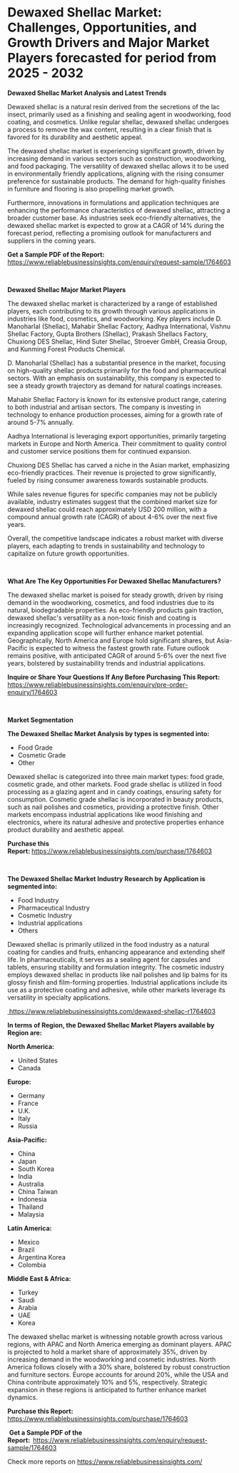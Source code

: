 <p><h1>Dewaxed Shellac Market: Challenges, Opportunities, and Growth Drivers and Major Market Players forecasted for period from 2025 - 2032</h1></p><p><strong>Dewaxed Shellac Market Analysis and Latest Trends</strong></p>
<p><p>Dewaxed shellac is a natural resin derived from the secretions of the lac insect, primarily used as a finishing and sealing agent in woodworking, food coating, and cosmetics. Unlike regular shellac, dewaxed shellac undergoes a process to remove the wax content, resulting in a clear finish that is favored for its durability and aesthetic appeal. </p><p>The dewaxed shellac market is experiencing significant growth, driven by increasing demand in various sectors such as construction, woodworking, and food packaging. The versatility of dewaxed shellac allows it to be used in environmentally friendly applications, aligning with the rising consumer preference for sustainable products. The demand for high-quality finishes in furniture and flooring is also propelling market growth. </p><p>Furthermore, innovations in formulations and application techniques are enhancing the performance characteristics of dewaxed shellac, attracting a broader customer base. As industries seek eco-friendly alternatives, the dewaxed shellac market is expected to grow at a CAGR of 14% during the forecast period, reflecting a promising outlook for manufacturers and suppliers in the coming years.</p></p>
<p><strong>Get a Sample PDF of the Report:&nbsp;</strong> <a href="https://www.reliablebusinessinsights.com/enquiry/request-sample/1764603?utm_campaign=2440&utm_medium=2&utm_source=Github&utm_content=ia&utm_term=02042025&utm_id=dewaxed-shellac">https://www.reliablebusinessinsights.com/enquiry/request-sample/1764603</a></p>
<p>&nbsp;</p>
<p><strong>Dewaxed Shellac Major Market Players</strong></p>
<p><p>The dewaxed shellac market is characterized by a range of established players, each contributing to its growth through various applications in industries like food, cosmetics, and woodworking. Key players include D. Manoharlal (Shellac), Mahabir Shellac Factory, Aadhya International, Vishnu Shellac Factory, Gupta Brothers (Shellac), Prakash Shellacs Factory, Chuxiong DES Shellac, Hind Suter Shellac, Stroever GmbH, Creasia Group, and Kunming Forest Products Chemical.</p><p>D. Manoharlal (Shellac) has a substantial presence in the market, focusing on high-quality shellac products primarily for the food and pharmaceutical sectors. With an emphasis on sustainability, this company is expected to see a steady growth trajectory as demand for natural coatings increases.</p><p>Mahabir Shellac Factory is known for its extensive product range, catering to both industrial and artisan sectors. The company is investing in technology to enhance production processes, aiming for a growth rate of around 5-7% annually.</p><p>Aadhya International is leveraging export opportunities, primarily targeting markets in Europe and North America. Their commitment to quality control and customer service positions them for continued expansion.</p><p>Chuxiong DES Shellac has carved a niche in the Asian market, emphasizing eco-friendly practices. Their revenue is projected to grow significantly, fueled by rising consumer awareness towards sustainable products.</p><p>While sales revenue figures for specific companies may not be publicly available, industry estimates suggest that the combined market size for dewaxed shellac could reach approximately USD 200 million, with a compound annual growth rate (CAGR) of about 4-6% over the next five years.</p><p>Overall, the competitive landscape indicates a robust market with diverse players, each adapting to trends in sustainability and technology to capitalize on future growth opportunities.</p></p>
<p>&nbsp;</p>
<p><strong>What Are The Key Opportunities For Dewaxed Shellac Manufacturers?</strong></p>
<p><p>The dewaxed shellac market is poised for steady growth, driven by rising demand in the woodworking, cosmetics, and food industries due to its natural, biodegradable properties. As eco-friendly products gain traction, dewaxed shellac's versatility as a non-toxic finish and coating is increasingly recognized. Technological advancements in processing and an expanding application scope will further enhance market potential. Geographically, North America and Europe hold significant shares, but Asia-Pacific is expected to witness the fastest growth rate. Future outlook remains positive, with anticipated CAGR of around 5-6% over the next five years, bolstered by sustainability trends and industrial applications.</p></p>
<p><strong>Inquire or Share Your Questions If Any Before Purchasing This Report:</strong> <a href="https://www.reliablebusinessinsights.com/enquiry/pre-order-enquiry/1764603?utm_campaign=2440&utm_medium=2&utm_source=Github&utm_content=ia&utm_term=02042025&utm_id=dewaxed-shellac">https://www.reliablebusinessinsights.com/enquiry/pre-order-enquiry/1764603</a></p>
<p>&nbsp;</p>
<p><strong>Market Segmentation</strong></p>
<p><strong>The Dewaxed Shellac Market Analysis by types is segmented into:</strong></p>
<p><ul><li>Food Grade</li><li>Cosmetic Grade</li><li>Other</li></ul></p>
<p><p>Dewaxed shellac is categorized into three main market types: food grade, cosmetic grade, and other markets. Food grade shellac is utilized in food processing as a glazing agent and in candy coatings, ensuring safety for consumption. Cosmetic grade shellac is incorporated in beauty products, such as nail polishes and cosmetics, providing a protective finish. Other markets encompass industrial applications like wood finishing and electronics, where its natural adhesive and protective properties enhance product durability and aesthetic appeal.</p></p>
<p><strong>Purchase this Report:&nbsp;</strong><a href="https://www.reliablebusinessinsights.com/purchase/1764603?utm_campaign=2440&utm_medium=2&utm_source=Github&utm_content=ia&utm_term=02042025&utm_id=dewaxed-shellac">https://www.reliablebusinessinsights.com/purchase/1764603</a></p>
<p>&nbsp;</p>
<p><strong>The Dewaxed Shellac Market Industry Research by Application is segmented into:</strong></p>
<p><ul><li>Food Industry</li><li>Pharmaceutical Industry</li><li>Cosmetic Industry</li><li>Industrial applications</li><li>Others</li></ul></p>
<p><p>Dewaxed shellac is primarily utilized in the food industry as a natural coating for candies and fruits, enhancing appearance and extending shelf life. In pharmaceuticals, it serves as a sealing agent for capsules and tablets, ensuring stability and formulation integrity. The cosmetic industry employs dewaxed shellac in products like nail polishes and lip balms for its glossy finish and film-forming properties. Industrial applications include its use as a protective coating and adhesive, while other markets leverage its versatility in specialty applications.</p></p>
<p><a href="https://www.reliablebusinessinsights.com/dewaxed-shellac-r1764603?utm_campaign=2440&utm_medium=2&utm_source=Github&utm_content=ia&utm_term=02042025&utm_id=dewaxed-shellac">&nbsp;https://www.reliablebusinessinsights.com/dewaxed-shellac-r1764603</a></p>
<p><strong>In terms of Region, the Dewaxed Shellac Market Players available by Region are:</strong></p>
<p>
    <p> <strong> North America: </strong>
        <ul>
            <li>United States</li>
            <li>Canada</li>
        </ul>
        </p> 
    <p> <strong> Europe: </strong>
        <ul>
            <li>Germany</li>
            <li>France</li>
            <li>U.K.</li>
            <li>Italy</li>
            <li>Russia</li>
        </ul>
        </p> 
    <p> <strong> Asia-Pacific: </strong>
        <ul>
            <li>China</li>
            <li>Japan</li>
            <li>South Korea</li>
            <li>India</li>
            <li>Australia</li>
            <li>China Taiwan</li>
            <li>Indonesia</li>
            <li>Thailand</li>
            <li>Malaysia</li>
        </ul>
        </p> 
    <p> <strong> Latin America: </strong>
        <ul>
            <li>Mexico</li>
            <li>Brazil</li>
            <li>Argentina Korea</li>
            <li>Colombia</li>
        </ul>
        </p> 
    <p> <strong> Middle East & Africa: </strong>
        <ul>
            <li>Turkey</li>
            <li>Saudi</li>
            <li>Arabia</li>
            <li>UAE</li>
            <li>Korea</li>
        </ul>
    </p>
    </p>
<p><p>The dewaxed shellac market is witnessing notable growth across various regions, with APAC and North America emerging as dominant players. APAC is projected to hold a market share of approximately 35%, driven by increasing demand in the woodworking and cosmetic industries. North America follows closely with a 30% share, bolstered by robust construction and furniture sectors. Europe accounts for around 20%, while the USA and China contribute approximately 10% and 5%, respectively. Strategic expansion in these regions is anticipated to further enhance market dynamics.</p></p>
<p><strong>Purchase this Report: </strong><a href="https://www.reliablebusinessinsights.com/purchase/1764603?utm_campaign=2440&utm_medium=2&utm_source=Github&utm_content=ia&utm_term=02042025&utm_id=dewaxed-shellac">https://www.reliablebusinessinsights.com/purchase/1764603</a></p>
<p>&nbsp;<strong>Get a Sample PDF of the Report:&nbsp;&nbsp;</strong><a href="https://www.reliablebusinessinsights.com/enquiry/request-sample/1764603?utm_campaign=2440&utm_medium=2&utm_source=Github&utm_content=ia&utm_term=02042025&utm_id=dewaxed-shellac">https://www.reliablebusinessinsights.com/enquiry/request-sample/1764603</a></p>
<p><strong></strong></p>
<p>Check more reports on <a href="https://www.reliablebusinessinsights.com/?utm_campaign=2440&utm_medium=2&utm_source=Github&utm_content=ia&utm_term=02042025&utm_id=dewaxed-shellac">https://www.reliablebusinessinsights.com/</a></p>